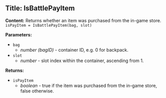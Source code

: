 ## Title: IsBattlePayItem

**Content:**
Returns whether an item was purchased from the in-game store.
`isPayItem = IsBattlePayItem(bag, slot)`

**Parameters:**
- `bag`
  - *number (bagID)* - container ID, e.g. 0 for backpack.
- `slot`
  - *number* - slot index within the container, ascending from 1.

**Returns:**
- `isPayItem`
  - *boolean* - true if the item was purchased from the in-game store, false otherwise.